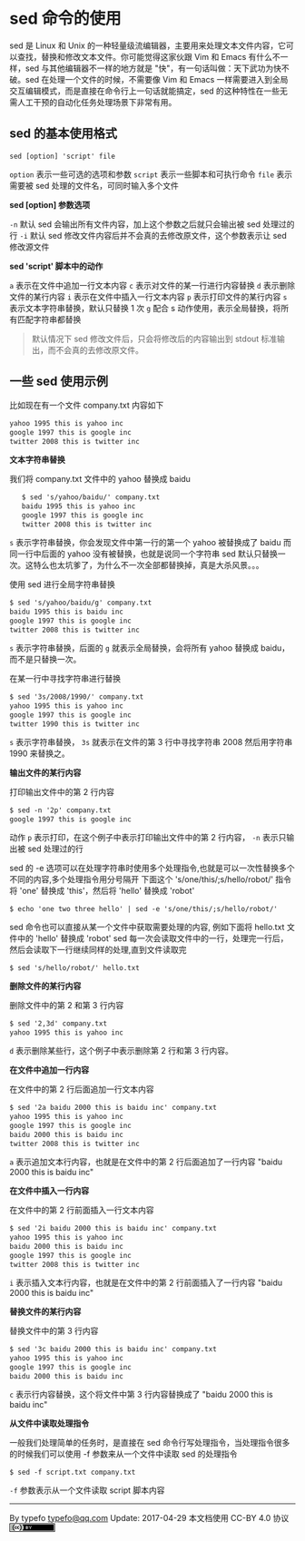 # sed 命令的使用

sed 是 Linux 和 Unix 的一种轻量级流编辑器，主要用来处理文本文件内容，它可以查找，替换和修改文本文件。你可能觉得这家伙跟 Vim 和 Emacs 有什么不一样，sed 与其他编辑器不一样的地方就是 "快"，有一句话叫做：天下武功为快不破。sed 在处理一个文件的时候，不需要像 Vim 和 Emacs 一样需要进入到全局交互编辑模式，而是直接在命令行上一句话就能搞定，sed 的这种特性在一些无需人工干预的自动化任务处理场景下非常有用。

## sed 的基本使用格式

```
sed [option] 'script' file
```

`option` 表示一些可选的选项和参数
`script` 表示一些脚本和可执行命令
`file`   表示需要被 sed 处理的文件名，可同时输入多个文件
   
**sed [option] 参数选项**
   
`-n` 默认 sed 会输出所有文件内容，加上这个参数之后就只会输出被 sed 处理过的行
`-i` 默认 sed 修改文件内容后并不会真的去修改原文件，这个参数表示让 sed 修改源文件
   
**sed 'script' 脚本中的动作**
   
`a` 表示在文件中追加一行文本内容
`c` 表示对文件的某一行进行内容替换
`d` 表示删除文件的某行内容
`i` 表示在文件中插入一行文本内容
`p` 表示打印文件的某行内容
`s` 表示文本字符串替换，默认只替换 1 次
`g` 配合 s 动作使用，表示全局替换，将所有匹配字符串都替换

> 默认情况下 sed 修改文件后，只会将修改后的内容输出到 stdout 标准输出，而不会真的去修改原文件。

## 一些 sed 使用示例

比如现在有一个文件 company.txt 内容如下

```
yahoo 1995 this is yahoo inc
google 1997 this is google inc
twitter 2008 this is twitter inc
```

**文本字符串替换**
   
我们将 company.txt 文件中的 yahoo 替换成 baidu

```
   $ sed 's/yahoo/baidu/' company.txt
   baidu 1995 this is yahoo inc
   google 1997 this is google inc
   twitter 2008 this is twitter inc
```
   
`s` 表示字符串替换，你会发现文件中第一行的第一个 yahoo 被替换成了 baidu 而同一行中后面的 yahoo 没有被替换，也就是说同一个字符串 sed 默认只替换一次。这特么也太坑爹了，为什么不一次全部都替换掉，真是大杀风景。。。
   
使用 sed 进行全局字符串替换
   
```
$ sed 's/yahoo/baidu/g' company.txt
baidu 1995 this is baidu inc
google 1997 this is google inc
twitter 2008 this is twitter inc
```

`s` 表示字符串替换，后面的 `g` 就表示全局替换，会将所有 yahoo 替换成 baidu，而不是只替换一次。

在某一行中寻找字符串进行替换

```
$ sed '3s/2008/1990/' company.txt
yahoo 1995 this is yahoo inc
google 1997 this is google inc
twitter 1990 this is twitter inc
```

`s` 表示字符串替换， `3s` 就表示在文件的第 3 行中寻找字符串 2008 然后用字符串 1990 来替换之。

**输出文件的某行内容**
   
打印输出文件中的第 2 行内容

```
$ sed -n '2p' company.txt
google 1997 this is google inc
```
   
动作 `p` 表示打印，在这个例子中表示打印输出文件中的第 2 行内容， `-n` 表示只输出被 sed 处理过的行
   
sed 的 -e 选项可以在处理字符串时使用多个处理指令,也就是可以一次性替换多个不同的内容,多个处理指令用分号隔开
下面这个 's/one/this/;s/hello/robot/' 指令将 'one' 替换成 'this'，然后将 'hello' 替换成 'robot'

```
$ echo 'one two three hello' | sed -e 's/one/this/;s/hello/robot/'
```

sed 命令也可以直接从某一个文件中获取需要处理的内容, 例如下面将 hello.txt 文件中的 'hello' 替换成 'robot'
sed 每一次会读取文件中的一行，处理完一行后，然后会读取下一行继续同样的处理,直到文件读取完

```
$ sed 's/hello/robot/' hello.txt
```

**删除文件的某行内容**

删除文件中的第 2 和第 3 行内容

```
$ sed '2,3d' company.txt
yahoo 1995 this is yahoo inc
```
   
`d` 表示删除某些行，这个例子中表示删除第 2 行和第 3 行内容。
   
**在文件中追加一行内容**

在文件中的第 2 行后面追加一行文本内容
   
```
$ sed '2a baidu 2000 this is baidu inc' company.txt
yahoo 1995 this is yahoo inc
google 1997 this is google inc
baidu 2000 this is baidu inc
twitter 2008 this is twitter inc
```
   
`a` 表示追加文本行内容，也就是在文件中的第 2 行后面追加了一行内容 "baidu 2000 this is baidu inc"
   
**在文件中插入一行内容**

在文件中的第 2 行前面插入一行文本内容

```
$ sed '2i baidu 2000 this is baidu inc' company.txt
yahoo 1995 this is yahoo inc
baidu 2000 this is baidu inc
google 1997 this is google inc
twitter 2008 this is twitter inc
```
   
`i` 表示插入文本行内容，也就是在文件中的第 2 行前面插入了一行内容 "baidu 2000 this is baidu inc"
   
**替换文件的某行内容**

替换文件中的第 3 行内容

```
$ sed '3c baidu 2000 this is baidu inc' company.txt
yahoo 1995 this is yahoo inc
google 1997 this is google inc
baidu 2000 this is baidu inc
```
   
`c` 表示行内容替换，这个将文件中第 3 行内容替换成了 "baidu 2000 this is baidu inc"
   
   
**从文件中读取处理指令**

一般我们处理简单的任务时，是直接在 sed 命令行写处理指令，当处理指令很多的时候我们可以使用 -f 参数来从一个文件中读取
sed 的处理指令

```
$ sed -f script.txt company.txt
```

`-f` 参数表示从一个文件读取 script 脚本内容

------------------------------------------------------------------------------------------

By typefo <typefo@qq.com> Update: 2017-04-29 本文档使用 CC-BY 4.0 协议 ![by](../img/by.png)
